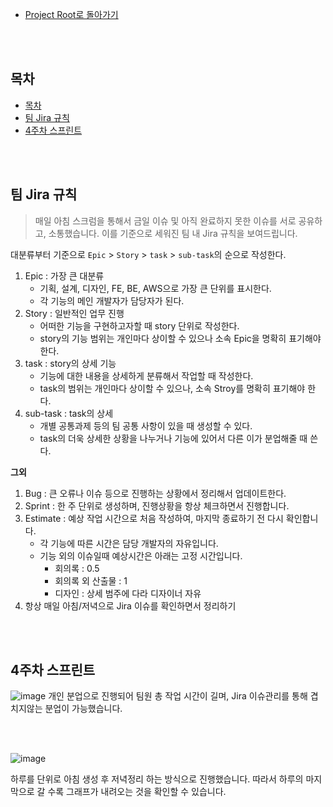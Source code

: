 - [Project Root로 돌아가기](../../README.md)

<br><br>

## 목차
- [목차](#목차)
- [팀 Jira 규칙](#팀-jira-규칙)
- [4주차 스프린트](#4주차-스프린트)

<br><br>

## 팀 Jira 규칙
> 매일 아침 스크럼을 통해서 금일 이슈 및 아직 완료하지 못한 이슈를 서로 공유하고, 소통했습니다. 이를 기준으로 세워진 팀 내 Jira 규칙을 보여드립니다.

대분류부터 기준으로 `Epic` > `Story` > `task` > `sub-task`의 순으로 작성한다.

1. Epic : 가장 큰 대분류
   - 기획, 설계, 디자인, FE, BE, AWS으로 가장 큰 단위를 표시한다.
   - 각 기능의 메인 개발자가 담당자가 된다.
2. Story : 일반적인 업무 진행
   - 어떠한 기능을 구현하고자할 때 story 단위로 작성한다.
   - story의 기능 범위는 개인마다 상이할 수 있으나 소속 Epic을 명확히 표기해야 한다.
3. task : story의 상세 기능
   - 기능에 대한 내용을 상세하게 분류해서 작업할 때 작성한다.
   - task의 범위는 개인마다 상이할 수 있으나, 소속 Stroy를 명확히 표기해야 한다.
4. sub-task : task의 상세
   - 개별 공통과제 등의 팀 공통 사항이 있을 때 생성할 수 있다.
   - task의 더욱 상세한 상황을 나누거나 기능에 있어서 다른 이가 분업해줄 때 쓴다.

**그외**
1. Bug : 큰 오류나 이슈 등으로 진행하는 상황에서 정리해서 업데이트한다.
2. Sprint : 한 주 단위로 생성하며, 진행상황을 항상 체크하면서 진행합니다.
3. Estimate : 예상 작업 시간으로 처음 작성하여, 마지막 종료하기 전 다시 확인합니다.
   - 각 기능에 따른 시간은 담당 개발자의 자유입니다.
   - 기능 외의 이슈일때 예상시간은 아래는 고정 시간입니다.
     - 회의록 : 0.5
     - 회의록 외 산출물 : 1
     - 디자인 : 상세 범주에 다라 디자이너 자유
4. 항상 매일 아침/저녁으로 Jira 이슈를 확인하면서 정리하기

<br><br>

## 4주차 스프린트

![image](https://user-images.githubusercontent.com/45550607/128302860-730c6b37-edf5-46d2-9f44-bb0c481f09b0.png)
개인 분업으로 진행되어 팀원 총 작업 시간이 길며, Jira 이슈관리를 통해 겹치지않는 분업이 가능했습니다.

<br><br>

![image](https://user-images.githubusercontent.com/45550607/128303254-b1276a97-910f-4ed1-9c84-3caa96fdca21.png)

하루를 단위로 아침 생성 후 저녁정리 하는 방식으로 진행했습니다.
따라서 하루의 마지막으로 갈 수록 그래프가 내려오는 것을 확인할 수 있습니다.